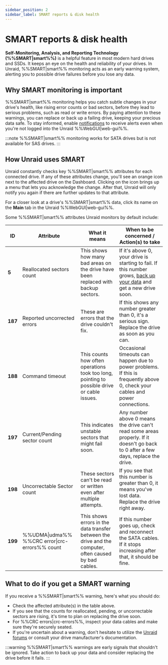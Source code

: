 ```yaml
---
sidebar_position: 2
sidebar_label: SMART reports & disk health
---
```


# SMART reports & disk health

**Self-Monitoring, Analysis, and Reporting Technology (%%SMART|smart%%)** is a helpful feature in most modern hard drives and SSDs. It keeps an eye on the health and reliability of your drives. In Unraid, %%SMART|smart%% monitoring acts as an early warning system, alerting you to possible drive failures before you lose any data.

## Why SMART monitoring is important

%%SMART|smart%% monitoring helps you catch subtle changes in your drive's health, like rising error counts or bad sectors, before they lead to serious problems, such as read or write errors. By paying attention to these warnings, you can replace or back up a failing drive, keeping your precious data safe. To stay informed, enable [notifications](../../getting-started/set-up-unraid/customize-unraid-settings.md#notification-settings) to receive alerts even when you're not logged into the Unraid %%WebGUI|web-gui%%.

:::note
%%SMART|smart%% monitoring works for SATA drives but is not available for SAS drives.
:::

## How Unraid uses SMART

Unraid constantly checks key %%SMART|smart%% attributes for each connected drive. If any of these attributes change, you'll see an orange icon next to the affected drive on the Dashboard. Clicking on the icon brings up a menu that lets you acknowledge the change. After that, Unraid will only notify you again if there are further updates to that attribute.

For a closer look at a drive's %%SMART|smart%% data, click its name on the **Main** tab in the Unraid %%WebGUI|web-gui%%.

Some %%SMART|smart%% attributes Unraid monitors by default include:

| **ID** | **Attribute**            | **What it means**                                                                                       | **When to be concerned / Action(s) to take**                                 |
|--------|-------------------------------|---------------------------------------------------------------------------------------------------------|---------------------------------------------------------------------------|
| **5**  | Reallocated sectors count     | This shows how many bad areas on the drive have been replaced with backup sectors.                     | If it's above 0, your drive is starting to fail. If this number grows, [back up your data](../../getting-started/set-up-unraid/complete-your-post-setup-essentials.md#back-up-your-flash-device) and get a new drive soon. |
| **187**| Reported uncorrected errors    | These are errors that the drive couldn't fix.                                                           | If this shows any number greater than 0, it's a serious sign. Replace the drive as soon as you can. |
| **188**| Command timeout               | This counts how often operations took too long, pointing to possible drive or cable issues.        | Occasional timeouts can happen due to power problems. If this is frequently above 0, check your cables and power connections. |
| **197**| Current/Pending sector count   | This indicates unstable sectors that might fail soon.                                           | Any number above 0 means the drive can't read some areas properly. If it doesn't go back to 0 after a few days, replace the drive. |
| **198**| Uncorrectable Sector count    | These sectors can't be read or written even after multiple attempts.                           | If you see that this number is greater than 0, it means you've lost data. Replace the drive right away. |
| **199**| %%UDMA&#124;udma%% %%CRC error&#124;crc-errors%% count          | This shows errors in the data transfer between the drive and the computer, often caused by bad cables. | If this number goes up, check and reconnect the SATA cables. If it stops increasing after that, it should be fine. |

## What to do if you get a SMART warning

If you receive a %%SMART|smart%% warning, here's what you should do:

- Check the affected attribute(s) in the table above.
- If you see that the counts for reallocated, pending, or uncorrectable sectors are rising, it's time to plan on replacing the drive soon.
- For %%CRC errors|crc-errors%%, inspect your data cables and make sure they're securely seated.
- If you're uncertain about a warning, don't hesitate to utilize the [Unraid forums](https://forums.unraid.net/) or consult your drive manufacturer's documentation.

:::warning
%%SMART|smart%% warnings are early signals that shouldn't be ignored. Take action to back up your data and consider replacing the drive before it fails.
:::
